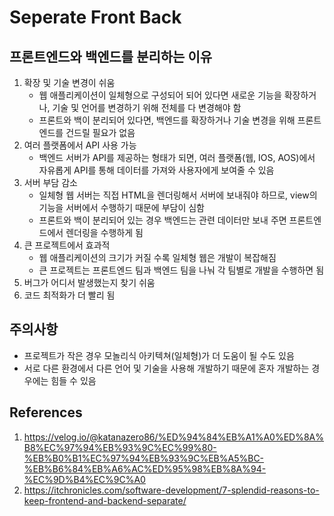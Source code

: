 # Seperate Front Back

## 프론트엔드와 백엔드를 분리하는 이유

1. 확장 및 기술 변경이 쉬움
   - 웹 애플리케이션이 일체형으로 구성되어 되어 있다면 새로운 기능을 확장하거나, 기술 및 언어를 변경하기 위해 전체를 다 변경해야 함
   - 프론트와 백이 분리되어 있다면, 백엔드를 확장하거나 기술 변경을 위해 프론트엔드를 건드릴 필요가 없음
2. 여러 플랫폼에서 API 사용 가능
   - 백엔드 서버가 API를 제공하는 형태가 되면, 여러 플랫폼(웹, IOS, AOS)에서 자유롭게 API를 통해 데이터를 가져와 사용자에게 보여줄 수 있음
3. 서버 부담 감소
   - 일체형 웹 서버는 직접 HTML을 렌더링해서 서버에 보내줘야 하므로, view의 기능을 서버에서 수행하기 때문에 부담이 심함
   - 프론트와 백이 분리되어 있는 경우 백엔드는 관련 데이터만 보내 주면 프론트엔드에서 렌더링을 수행하게 됨
4. 큰 프로젝트에서 효과적
   - 웹 애플리케이션의 크기가 커질 수록 일체형 웹은 개발이 복잡해짐
   - 큰 프로젝트는 프론트엔드 팀과 백엔드 팀을 나눠 각 팀별로 개발을 수행하면 됨
5. 버그가 어디서 발생했는지 찾기 쉬움
6. 코드 최적화가 더 빨리 됨

## 주의사항

- 프로젝트가 작은 경우 모놀리식 아키텍쳐(일체형)가 더 도움이 될 수도 있음
- 서로 다른 환경에서 다른 언어 및 기술을 사용해 개발하기 때문에 혼자 개발하는 경우에는 힘들 수 있음

## References

1. https://velog.io/@katanazero86/%ED%94%84%EB%A1%A0%ED%8A%B8%EC%97%94%EB%93%9C%EC%99%80-%EB%B0%B1%EC%97%94%EB%93%9C%EB%A5%BC-%EB%B6%84%EB%A6%AC%ED%95%98%EB%8A%94-%EC%9D%B4%EC%9C%A0
2. https://itchronicles.com/software-development/7-splendid-reasons-to-keep-frontend-and-backend-separate/
